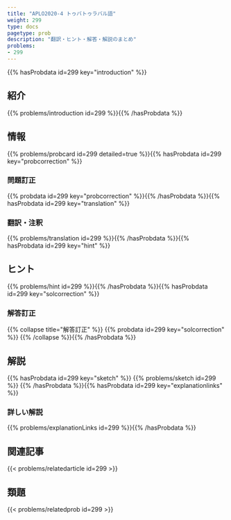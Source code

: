 ```yaml
---
title: "APLO2020-4 トゥバトゥラバル語"
weight: 299
type: docs
pagetype: prob
description: "翻訳・ヒント・解答・解説のまとめ"
problems: 
- 299
---
```


{{% hasProbdata id=299 key="introduction" %}}

## 紹介

{{% problems/introduction id=299 %}}{{% /hasProbdata %}}

## 情報

{{% problems/probcard id=299 detailed=true %}}{{% hasProbdata id=299 key="probcorrection" %}}

### 問題訂正

{{% probdata id=299 key="probcorrection" %}}{{% /hasProbdata %}}{{% hasProbdata id=299 key="translation" %}}

### 翻訳・注釈

{{% problems/translation id=299 %}}{{% /hasProbdata %}}{{% hasProbdata id=299 key="hint" %}}

## ヒント

{{% problems/hint id=299 %}}{{% /hasProbdata %}}{{% hasProbdata id=299 key="solcorrection" %}}

### 解答訂正

{{% collapse title="解答訂正" %}}
{{% probdata id=299 key="solcorrection" %}}
{{% /collapse %}}{{% /hasProbdata %}}

## 解説

{{% hasProbdata id=299 key="sketch" %}}
{{% problems/sketch id=299 %}}
{{% /hasProbdata %}}{{% hasProbdata id=299 key="explanationlinks" %}}

### 詳しい解説

{{% problems/explanationLinks id=299 %}}{{% /hasProbdata %}}

## 関連記事

{{< problems/relatedarticle id=299 >}}

## 類題

{{< problems/relatedprob id=299 >}}
